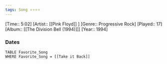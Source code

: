 ```yaml
---
tags: Song ⭐⭐⭐⭐ 
---
```

[Time:: 5:02]
[Artist:: [[Pink Floyd]] ]
[Genre:: Progressive Rock]
[Played:: 17]
[Album:: [[The Division Bell (1994)]]]
[Year:: 1994]
### Dates
````dataview
TABLE Favorite_Song
WHERE Favorite_Song = [[Take it Back]]
````